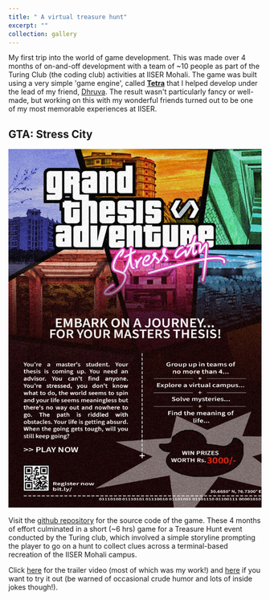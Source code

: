```yaml
---
title: " A virtual treasure hunt"
excerpt: ""
collection: gallery
---
```

My first trip into the world of game development. This was made over 4 months of on-and-off development with a team of ~10 people as part of the Turing Club (the coding club) activities at IISER Mohali. The game was built using a very simple 'game engine', called [**Tetra**](https://github.com/dhruvaSambrani/turing-hunt-engine) that I helped develop under the lead of my friend, [Dhruva](https://dhruvasambrani.github.io/). The result wasn't particularly fancy or well-made, but working on this with my wonderful friends turned out to be one of my most memorable experiences at IISER.


**GTA: Stress City**
------
<img src='/images/gamedev/GTASC.jpg' width=1000>

Visit the [github repository](https://github.com/IISERM/GrandThesisAdventure-StressCity) for the source code of the game. These 4 months of effort culminated in a short (~6 hrs) game for a Treasure Hunt event conducted by the Turing club, which involved a simple storyline prompting the player to go on a hunt to collect clues across a terminal-based recreation of the IISER Mohali campus.

Click [here](https://youtu.be/AeqxuTZfrMI) for the trailer video (most of which was my work!) and [here](https://iiserm.github.io/GTA-Stress-City/) if you want to try it out (be warned of occasional crude humor and lots of inside jokes though!).

